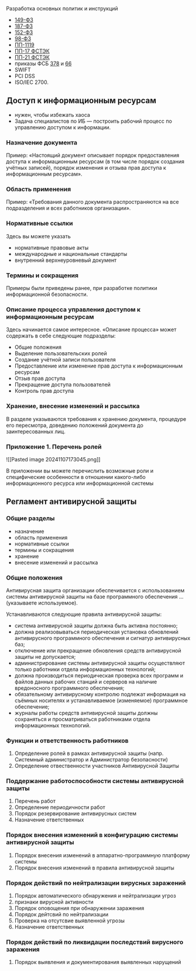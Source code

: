 
Разработка основных политик и инструкций
- [ 149-ФЗ ](https://www.consultant.ru/document/cons_doc_LAW_61798/)
- [187-ФЗ](https://www.consultant.ru/document/cons_doc_LAW_220885/)
- [152-ФЗ](https://www.consultant.ru/document/cons_doc_LAW_61801/)
- [98-ФЗ](https://www.consultant.ru/document/cons_doc_LAW_48699/)
- [ПП-1119](http://pravo.gov.ru/proxy/ips/?docbody=&nd=102160483)
- [ПП-17 ФСТЭК](https://fstec.ru/dokumenty/vse-dokumenty/prikazy/prikaz-fstek-rossii-ot-11-fevralya-2013-g-n-17)
- [ПП-21 ФСТЭК](https://fstec.ru/dokumenty/vse-dokumenty/prikazy/prikaz-fstek-rossii-ot-18-fevralya-2013-g-n-21)
- приказы ФСБ [378](https://base.garant.ru/70727118/) и [66](https://base.garant.ru/187947/)
- SWIFT
- PCI DSS
- ISO/IEC 2700.

## Доступ к информационным ресурсам

- нужен, чтобы избежать хаоса
- Задача специалистов по ИБ — построить рабочий процесс по управлению доступом к информации.

### Назначение документа

Пример: «Настоящий документ описывает порядок предоставления доступа к информационным ресурсам (в том числе порядок создания учётных записей), порядок изменения и отзыва прав доступа к информационным ресурсам».

### Область применения

Пример: «Требования данного документа распространяются на все подразделения и всех работников организации».

### Нормативные ссылки

Здесь вы можете указать
- нормативные правовые акты
- международные и национальные стандарты
- внутренний верхнеуровневый документ

### Термины и сокращения

Примеры были приведены ранее, при разработке политики информационной безопасности.

### Описание процесса управления доступом к информационным ресурсам

Здесь начинается самое интересное. «Описание процесса» может содержать в себе следующие подразделы:

- Общие положения
- Выделение пользовательских ролей
- Создание учётной записи пользователя
- Предоставление или изменение прав доступа к информационным ресурсам
- Отзыв прав доступа
- Прекращение доступа пользователей
- Контроль прав доступа

### Хранение, внесение изменений и рассылка

В разделе указываются требования к хранению документа, процедуре его пересмотра, доведению положений документа до заинтересованных лиц.

### Приложение 1. Перечень ролей

![[Pasted image 20241107173045.png]]

В приложении вы можете перечислить возможные роли и специфические особенности в отношении какого-либо информационного ресурса или информационной системы

## Регламент антивирусной защиты

### Общие разделы

- назначение
- область применения
- нормативные ссылки
- термины и сокращения
- хранение
- внесение изменений и рассылка

### Общие положения

Антивирусная защита организации обеспечивается с использованием системы антивирусной защиты на базе программного обеспечения … (указываете используемое).

Устанавливаются следующие правила антивирусной защиты:

- система антивирусной защиты должна быть активна постоянно;
- должна реализовываться периодическая установка обновлений антивирусного программного обеспечения и сигнатур антивирусных баз;
- отключение или прекращение обновления средств антивирусной защиты не допускается;
- администрирование системы антивирусной защиты осуществляют только работники отдела информационных технологий;
- должна производиться периодическая проверка всех программ и файлов данных рабочих станций и серверов на наличие вредоносного программного обеспечения;
- обязательному антивирусному контролю подлежат информация на съёмных носителях и устанавливаемое (изменяемое) программное обеспечение;
- журналы работы средств антивирусной защиты должны сохраняться и просматриваться работниками отдела информационных технологий.

### Функции и ответственность работников

1. Определение ролей в рамках антивирусной защиты (напр. Системный администратор и Администратор безопасности)
1. Определение отвественности участников Антивирусной Защиты

### Поддержание работоспособности системы антивирусной защиты

1. Перечень работ
1. Определение периодичности работ
1. Порядок резервирование антивирусных систем
1. Назначение ответственных

### Порядок внесения изменений в конфигурацию системы антивирусной защиты

1. Порядок внесения изменений в аппаратно-программную платформу системы
1. Порядок внесения изменений в правила антивирусной защиты

### Порядок действий по нейтрализации вирусных заражений

1. Порядок автоматического обнаружения и нейтрализации угроз
1. признаки вирусной активности
1. Порядок оповощения при обнаружении заражения
1. Порядок дейтсвий по нейтрализации
1. Проверка на отсутсвие выявленной угрозы
1. Назначение ответственных

### Порядок действий по ликвидации последствий вирусного заражения

1. Порядок выявления и документирования выявленных нарущений
